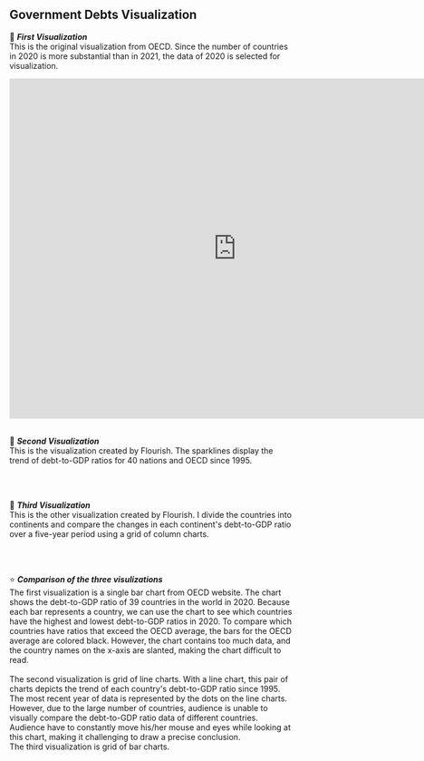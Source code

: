 ## Government Debts Visualization 

📍 **_First Visualization_**   
This is the original visualization from OECD. Since the number of countries in 2020 is more substantial than in 2021, the data of 2020 is selected for visualization.
<br />
<iframe src="https://data.oecd.org/chart/6XKb" width="800" height="600" style="border: 0" mozallowfullscreen="true" webkitallowfullscreen="true" allowfullscreen="true"><a href="https://data.oecd.org/chart/6XKb" target="_blank">OECD Chart: General government debt, Total, % of GDP, Annual, 2020</a></iframe> 
<br />
<br />
  
📍 **_Second Visualization_**  
This is the visualization created by Flourish. The sparklines display the trend of debt-to-GDP ratios for 40 nations and OECD since 1995.
<br />
<div class="flourish-embed flourish-chart" data-src="visualisation/12550634"><script src="https://public.flourish.studio/resources/embed.js"></script></div>
<br />
<br />

📍 **_Third Visualization_**  
This is the other visualization created by Flourish. I divide the countries into continents and compare the changes in each continent's debt-to-GDP ratio over a five-year period using a grid of column charts.
<br />
<div class="flourish-embed flourish-chart" data-src="visualisation/12550634"><script src="https://public.flourish.studio/resources/embed.js"></script></div>
<br />
<br />

⭐ **_Comparison of the three visulizations_**  
The first visualization is a single bar chart from OECD website. The chart shows the debt-to-GDP ratio of 39 countries in the world in 2020. Because each bar represents a country, we can use the chart to see which countries have the highest and lowest debt-to-GDP ratios in 2020. To compare which countries have ratios that exceed the OECD average, the bars for the OECD average are colored black. However, the chart contains too much data, and the country names on the x-axis are slanted, making the chart difficult to read.  
<br />
The second visualization is grid of line charts. With a line chart, this pair of charts depicts the trend of each country's debt-to-GDP ratio since 1995. The most recent year of data is represented by the dots on the line charts. However, due to the large number of countries, audience is unable to visually compare the debt-to-GDP ratio data of different countries. Audience have to constantly move his/her mouse and eyes while looking at this chart, making it challenging to draw a precise conclusion.
<br />
The third visualization is grid of bar charts. 

